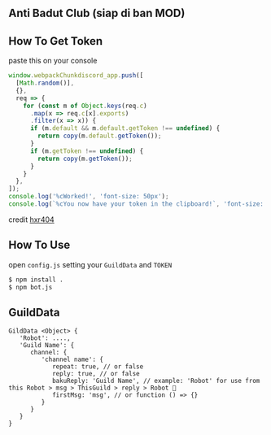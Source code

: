 ## Anti Badut Club (siap di ban MOD)
## How To Get Token
 paste this on your console
```javascript
window.webpackChunkdiscord_app.push([
  [Math.random()],
  {},
  req => {
    for (const m of Object.keys(req.c)
      .map(x => req.c[x].exports)
      .filter(x => x)) {
      if (m.default && m.default.getToken !== undefined) {
        return copy(m.default.getToken());
      }
      if (m.getToken !== undefined) {
        return copy(m.getToken());
      }
    }
  },
]);
console.log('%cWorked!', 'font-size: 50px');
console.log(`%cYou now have your token in the clipboard!`, 'font-size: 16px');
```
credit <a href="https://github.com/hxr404/Discord-Console-hacks">hxr404</a>

## How To Use
   open `config.js`
   setting your `GuildData` and `TOKEN`
   ```bash
   $ npm install .
   $ npm bot.js
   ```

## GuildData
```nodejs
GildData <Object> {
   'Robot': ....,
   'Guild Name': {
      channel: {
         'channel name': {
            repeat: true, // or false
            reply: true, // or false
            bakuReply: 'Guild Name', // example: 'Robot' for use from this Robot > msg > ThisGuild > reply > Robot 🔄
            firstMsg: 'msg', // or function () => {}
         }
      }
   }
}
```